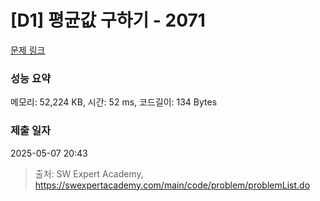 # [D1] 평균값 구하기 - 2071 

[문제 링크](https://swexpertacademy.com/main/code/problem/problemDetail.do?contestProbId=AV5QRnJqA5cDFAUq) 

### 성능 요약

메모리: 52,224 KB, 시간: 52 ms, 코드길이: 134 Bytes

### 제출 일자

2025-05-07 20:43



> 출처: SW Expert Academy, https://swexpertacademy.com/main/code/problem/problemList.do